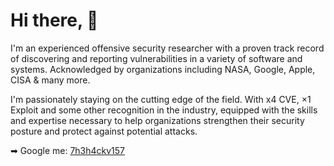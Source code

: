 # Hi there, 👋  

I'm an experienced offensive security researcher with a proven track record of discovering and reporting vulnerabilities in a variety of software and systems. Acknowledged by organizations including NASA, Google, Apple, CISA & many more.

I'm passionately staying on the cutting edge of the field. With x4 CVE, ×1 Exploit and some other recognition in the industry, equipped with the skills and expertise necessary to help organizations strengthen their security posture and protect against potential attacks. 
 

➡  Google me: <a href="https://google.com/search?q=7h3h4ckv157">7h3h4ckv157</a>

